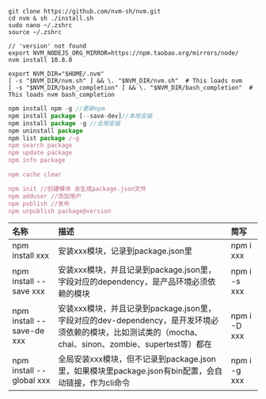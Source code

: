 ```shell
git clone https://github.com/nvm-sh/nvm.git
cd nvm & sh ./install.sh
sudo nano ~/.zshrc
source ~/.zshrc

// 'version' not found
export NVM_NODEJS_ORG_MIRROR=https://npm.taobao.org/mirrors/node/ 
nvm install 10.8.0
```
```.zshrc
export NVM_DIR="$HOME/.nvm"
[ -s "$NVM_DIR/nvm.sh" ] && \. "$NVM_DIR/nvm.sh"  # This loads nvm
[ -s "$NVM_DIR/bash_completion" ] && \. "$NVM_DIR/bash_completion"  # This loads nvm bash_completion
```

```javascript
npm install npm -g //更新npm
npm install package [--save-dev]//本地安装
npm install package -g //全局安装
npm uninstall package
npm list package /-g
npm search package
npm update package
npm info package

npm cache clear

npm init //创建模块 会生成package.json文件
npm adduser //添加用户
npm publish //发布
npm unpublish package@version
```

| 名称                      | 描述                                                         | 简写         |
| :------------------------ | :----------------------------------------------------------- | :----------- |
| npm install xxx           | 安装xxx模块，记录到package.json里                            | npm i xxx    |
| npm install --save xxx    | 安装xxx模块，并且记录到package.json里，字段对应的dependency，是产品环境必须依赖的模块 | npm i -s xxx |
| npm install --save-de xxx | 安装xxx模块，并且记录到package.json里，字段对应的dev-dependency，是开发环境必须依赖的模块，比如测试类的（mocha、chai、sinon、zombie、supertest等）都在 | npm i -D xxx |
| npm install --global xxx  | 全局安装xxx模块，但不记录到package.json里，如果模块里package.json有bin配置，会自动链接，作为cli命令 | npm i -g xxx |

